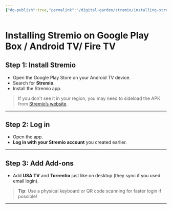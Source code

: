 ```yaml
---
{"dg-publish":true,"permalink":"/digital-garden/stremio/installing-stremio-on-streaming-box/","title":"Installing Stremio on Android TV","tags":["stremio android-tv"]}
---
```


 
# Installing Stremio on Google Play Box / Android TV/ Fire TV

## Step 1: Install Stremio
- Open the Google Play Store on your Android TV device.
- Search for **Stremio**.
- Install the Stremio app.

> If you don't see it in your region, you may need to sideload the APK from [Stremio’s website](https://www.stremio.com/downloads).

---

## Step 2: Log in
- Open the app.
- **Log in with your Stremio account** you created earlier.

---

## Step 3: Add Add-ons
- Add **USA TV** and **Torrentio** just like on desktop (they sync if you used email login).

> **Tip**: Use a physical keyboard or QR code scanning for faster login if possible!

---
